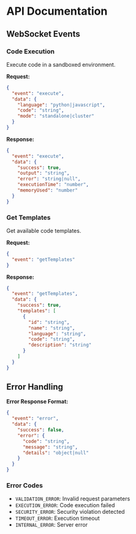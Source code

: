 # API Documentation

## WebSocket Events

### Code Execution

Execute code in a sandboxed environment.

**Request:**

```json
{
  "event": "execute",
  "data": {
    "language": "python|javascript",
    "code": "string",
    "mode": "standalone|cluster"
  }
}
```

**Response:**

```json
{
  "event": "execute",
  "data": {
    "success": true,
    "output": "string",
    "error": "string|null",
    "executionTime": "number",
    "memoryUsed": "number"
  }
}
```

### Get Templates

Get available code templates.

**Request:**

```json
{
  "event": "getTemplates"
}
```

**Response:**

```json
{
  "event": "getTemplates",
  "data": {
    "success": true,
    "templates": [
      {
        "id": "string",
        "name": "string",
        "language": "string",
        "code": "string",
        "description": "string"
      }
    ]
  }
}
```

## Error Handling

**Error Response Format:**

```json
{
  "event": "error",
  "data": {
    "success": false,
    "error": {
      "code": "string",
      "message": "string",
      "details": "object|null"
    }
  }
}
```

### Error Codes

- `VALIDATION_ERROR`: Invalid request parameters
- `EXECUTION_ERROR`: Code execution failed
- `SECURITY_ERROR`: Security violation detected
- `TIMEOUT_ERROR`: Execution timeout
- `INTERNAL_ERROR`: Server error
